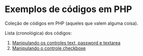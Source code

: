 Exemplos de códigos em PHP
====

Coleção de códigos em PHP (aqueles que valem alguma coisa).

Lista (cronológica) dos códigos:

1. [Manipulando os controles text, password e textarea](forms/textbox/)
1. [Manipulando o controle checkboxe](forms/checkbox/)



